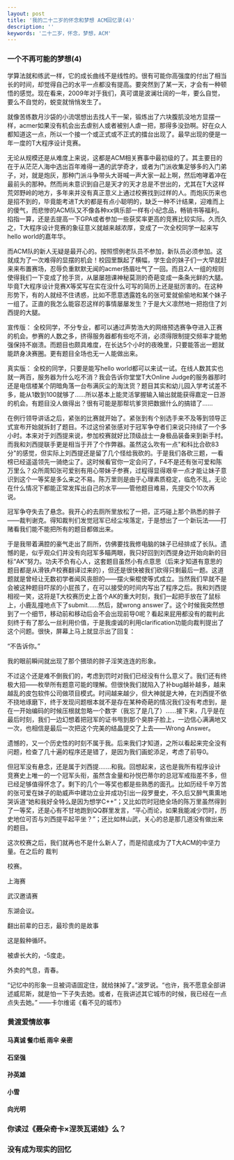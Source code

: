 ```yaml
---
layout: post
title: '我的二十二岁的怀念和梦想 ACM回忆录(4)'
description: ''
keywords: '二十二岁，怀念，梦想，ACM'
---
```


### 一个不再可能的梦想(4)

学算法就和练武一样，它的成长曲线不是线性的。很有可能你高强度的付出了相当长的时间，却觉得自己的水平一点都没有提高。要突然到了某一天，才会有一种顿悟的感觉。现在看来，2009年对于我们，真可谓是波澜壮阔的一年，要么自觉，要么不自觉的，蜕变就悄悄发生了。

就像苦练数月沙袋的小流氓想出去找人干一架，锻炼出了六块腹肌没地方显摆一样，acmer如果没有机会出去虐别人或者被别人虐一把，那得多没劲啊。好在众人都知道这一点，所以一个接一个或正式或不正式的擂台出现了。最早出现的便是一年一度的T大程序设计竞赛。

无论从规模还是从难度上来说，这都是ACM相关赛事中最初级的了。其主要目的在于从茫茫人海中选出百年难得一遇的武学奇才，或者为门派收集足够多的入门弟子，对，就是炮灰，那种门派斗争带头大哥喊一声大家一起上啊，然后咆哮着冲在最前头的那种。然而尚未意识到自己是天才的天才总是不世出的，尤其在T大这样荒郊野岭的地方，多年来并没有真正意义上通过校赛找到过样的人。而炮灰历来也是招不到的，毕竟能考进T大的都是有点小聪明的，缺乏一种不计结果，迎难而上的傻气，而悲惨的ACM队又不像各种xx俱乐部一样有小纪念品，畅销书等福利。掐指一算，还是去提高一下GPA或者参加一些获奖率更高的竞赛比较实际。久而久之，T大程序设计竞赛的象征意义就越来越浓厚，变成了一次全校同学一起来写hello world的嘉年华。

而ACM队的新人无疑是最开心的。按照惯例老队员不参加，新队员必须参加。这就成为了一次难得的显摆的机会！校园里飘起了横幅，学生会的妹子们一大早就赶来来布置赛场，忍辱负重默默无闻的acmer扬眉吐气了一回。而且2人一组的规则使得我们一下变成了抢手货，从屡屡翘课神秘莫测的奇葩变成一条条光鲜的大腿。毕竟T大程序设计竞赛X等奖写在实在没什么可写的简历上还是挺厉害的。在这种形势下，有的人就经不住诱惑，比如不愿意透露姓名的张可爱就偷偷地和某个妹子一组了。正直的我怎么能容忍这样的事情屡屡发生？于是大义凛然地一把抱住了刘西提的大腿。

宣传版：
全校同学，不分专业，都可以通过声势浩大的网络预选赛争夺进入正赛的机会。参赛的人数之多，挤得服务器都有些吃不消，必须得限制提交频率才能勉强保持不崩溃。而题目也颇具难度，在长达5个小时的夜晚里，只要能答出一题就能跻身决赛圈。更有题目全场也无一人能做出来。

真实版：
全校的同学，只要是能写hello world都可以来试一试。在线人数其实也就一两百，服务器为什么吃不消？我会告诉你堂堂T大Online Judge的服务器那时还是电信楼某个阴暗角落一台布满灰尘的淘汰货？题目其实和幼儿园入学考试差不多，能从1数到100就够了……所以基本上能灵活掌握输入输出就能获得嘉定一日游的机会。有题目没人做得出？很有可能是那帮坑爹货把数据什么的搞错了……

在例行领导讲话之后，紧张的比赛就开始了。紧张到有个别选手来不及等到领导正式宣布开始就拆封了题目。不过这份紧张感对于冠军争夺者们来说只持续了一个多小时。本来对于刘西提来说，参加校赛就好比顶级战士一身极品装备来到新手村。而我和刘西提联手更是相当于开了个作弊器。虽然这么吹有一点"和科比合砍83分"的感觉，但实际上刘西提还是留了几个怪给我砍的。于是我们各砍三题，一看榜已经遥遥领先一骑绝尘了。这时候看官你一定会问了，F4不是还有张可爱和陈万里么？众所周知张可爱别有用心带妹子参赛，过程得显得艰辛一点才能让妹子意识到这个一等奖是多么来之不易。陈万里则是由于心理素质稳定，临危不乱，无论在什么情况下都能正常发挥出自己的水平——管他题目难易，先提交个10次再说。

冠军争夺失去了悬念。我开心的去厕所里放松了一把，正巧碰上那个熟悉的胖子——裁判谢克。得知裁判们发觉冠军已经尘埃落定，于是想出了一个新玩法——打赌看我们能不能把所有的题目都做出来。

于是我带着满腔的豪气走出了厕所，仿佛要找我修电脑的妹子已经排成了长队。遗憾的是，似乎观众们并没有向冠军多瞄两眼，我只好回到刘西提身边开始向新的目标“AK”努力。功夫不负有心人，这套题目虽然小有点意思（后来才知道有意思的题目都是从滑铁卢校赛翻译过来的），但还是很快被我们砍得只剩最后一题。这道题就是曾经让无数初学者闻风丧胆的——摆火柴棍使等式成立。当然我们早就不是会被这种题目吓尿的小屁孩了，在可以接受的时间内写出了程序之后。我和刘西提相视一笑，这将是T大校赛历史上首个AK的重大时刻，我们一起把手放在了鼠标上，小鹿乱撞地点下了submit……然后，就wrong answer了。这个时候我突然想到了一个细节，移动前和移动后会不会出现前导0呢？看起来屁用都没有的裁判此刻终于有了那么一丝利用价值，于是我虔诚的利用clarification功能向裁判提出了这个问题。很快，屏幕上马上就显示出了回复：

“不告诉你。”

我的眼前瞬间就出现了那个猥琐的胖子淫笑连连的形象。

不过这个还是难不倒我们的，考虑到罚时对我们已经没有什么意义了。我们还有终极大招——枚举所有题意可能的理解。但很快我们就陷入了补bug越补越多，越来越乱的皮包软件公司做项目模式。时间越来越少，但大神就是大神，在刘西提不依不挠地琢磨下，终于发现问题根本就不是存在某种奇葩的情况我们没有考虑到，是在一开始编码的时候压根就忽略一个数字（我忘了是几了）……接下来，几乎是在最后时刻，我们一边幻想着把冠军的证书甩到那个臭胖子脸上，一边信心满满地又一次，也相信是最后一次把这个完美的结晶提交了上去——Wrong Answer。

遗憾的，又一个历史性的时刻不属于我。后来我们才知道，之所以看起来完全没有问题，检查了几十遍的程序还是错了，是因为我们画蛇添足，考虑了前导0。

但冠军没有悬念，还是属于刘西提.......和我。回想起来，这也是我所有程序设计竞赛史上唯一的一个冠军头衔，虽然含金量和孙悦巴蒂尔的总冠军戒指差不多，但已经足够值得怀念了。剩下的几个一等奖也都是些熟悉的面孔。比如历经千辛万苦的张可爱在妹子的助威声中建功立业并成功引出一段罗曼史，不久后又醉气熏熏地哭诉道“她和我好全特么是因为想学C++”；又比如罚时冠绝全场的陈万里虽然得到了一等奖，还是心有不甘地跑到QQ群里发言，“平心而论，如果我能减少罚时，历史地位可否与刘西提平起平坐？”；还比如林山武，关心的总是那几道没有做出来的题目。

这次校赛之后，我们就再也不是什么新人了，而是彻底成为了T大ACM的中坚力量。在之后的
裁判

校赛。

上海赛

武汉邀请赛

东湖会议。

翻出前辈的日志，最珍贵的是故事

这是毅种循环。

被虐长大的，-5度走。

外卖的气息，青春。


“记忆中的形象一旦被词语固定住，就给抹掉了。”波罗说。“也许，我不愿意全部讲述威尼斯，就是怕一下子失去她。或者，在我讲述其它城市的时候，我已经在一点点失去她。” 	——卡尔维诺《看不见的城市》
### 黄渡爱情故事
#### 马真诚 餐巾纸 雨伞 亲密
#### 石坚强
#### 孙英雄
#### 小雪
#### 向光明

### 你读过《聂朵奇卡×涅茨瓦诺娃》么？

### 没有成为现实的回忆


